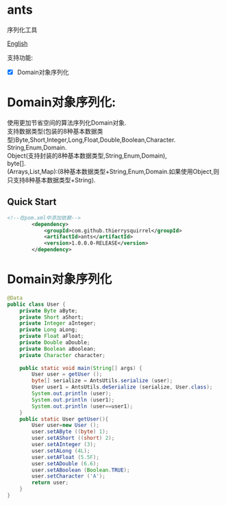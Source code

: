 # ants

序列化工具

[English](./README.md)

支持功能:
- [x] Domain对象序列化

# Domain对象序列化:
使用更加节省空间的算法序列化Domain对象.  
支持数据类型(包装的8种基本数据类型)Byte,Short,Integer,Long,Float,Double,Boolean,Character.  
String,Enum,Domain.  
Object(支持封装的8种基本数据类型,String,Enum,Domain),  
byte[].  
(Arrays,List,Map):(8种基本数据类型+String,Enum,Domain.如果使用Object,则只支持8种基本数据类型+String).

## Quick Start

```xml
<!--在pom.xml中添加依赖-->
        <dependency>
            <groupId>com.github.thierrysquirrel</groupId>
            <artifactId>ants</artifactId>
            <version>1.0.0.0-RELEASE</version>
        </dependency>
```

# Domain对象序列化
```java
@Data
public class User {
    private Byte aByte;
    private Short aShort;
    private Integer aInteger;
    private Long aLong;
    private Float aFloat;
    private Double aDouble;
    private Boolean aBoolean;
    private Character character;
    
    public static void main(String[] args) {
        User user = getUser ();
        byte[] serialize = AntsUtils.serialize (user);
        User user1 = AntsUtils.deSerialize (serialize, User.class);
        System.out.println (user);
        System.out.println (user1);
        System.out.println (user==user1);
    }
    public static User getUser(){
        User user=new User ();
        user.setAByte ((byte) 1);
        user.setAShort ((short) 2);
        user.setAInteger (3);
        user.setALong (4L);
        user.setAFloat (5.5F);
        user.setADouble (6.6);
        user.setABoolean (Boolean.TRUE);
        user.setCharacter ('A');
        return user;
    }
}
```
